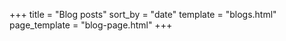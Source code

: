 +++
title = "Blog posts"
sort_by = "date"
template = "blogs.html"
page_template = "blog-page.html"
+++
